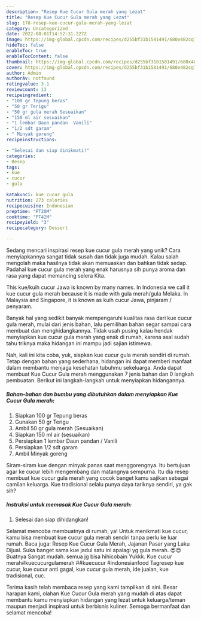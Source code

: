 ```yaml
---
description: "Resep Kue Cucur Gula merah yang Lezat"
title: "Resep Kue Cucur Gula merah yang Lezat"
slug: 178-resep-kue-cucur-gula-merah-yang-lezat
category: Uncategorized
date: 2022-08-01T14:52:31.227Z
image: https://img-global.cpcdn.com/recipes/d255bf31b1581491/680x482cq70/kue-cucur-gula-merah-foto-resep-utama.jpg
hideToc: false
enableToc: true
enableTocContent: false
thumbnail: https://img-global.cpcdn.com/recipes/d255bf31b1581491/680x482cq70/kue-cucur-gula-merah-foto-resep-utama.jpg
cover: https://img-global.cpcdn.com/recipes/d255bf31b1581491/680x482cq70/kue-cucur-gula-merah-foto-resep-utama.jpg
author: Admin
authorAv: notfound
ratingvalue: 3.1
reviewcount: 13
recipeingredient:
- "100 gr Tepung beras"
- "50 gr Terigu"
- "50 gr gula merah Sesuaikan"
- "150 ml air sesuaikan"
- "1 lembar Daun pandan  Vanili"
- "1/2 sdt garam"
- " Minyak goreng"
recipeinstructions:

- "Selesai dan siap dinikmati!"
categories:
- Resep
tags:
- kue
- cucur
- gula

katakunci: kue cucur gula 
nutrition: 273 calories
recipecuisine: Indonesian
preptime: "PT20M"
cooktime: "PT42M"
recipeyield: "3"
recipecategory: Dessert

---
```





Sedang mencari inspirasi resep kue cucur gula merah yang unik? Cara menyiapkannya sangat tidak susah dan tidak juga mudah. Kalau salah mengolah maka hasilnya tidak akan memuaskan dan bahkan tidak sedap. Padahal kue cucur gula merah yang enak harusnya sih punya aroma dan rasa yang dapat memancing selera Kita.





This kue/kuih cucur Jawa is known by many names. In Indonesia we call it kue cucur gula merah because it is made with gula merah/gula Melaka. In Malaysia and Singapore, it is known as kuih cucur Jawa, pinjaram / penyaram.

Banyak hal yang sedikit banyak mempengaruhi kualitas rasa dari kue cucur gula merah, mulai dari jenis bahan, lalu pemilihan bahan segar sampai cara membuat dan menghidangkannya. Tidak usah pusing kalau hendak menyiapkan kue cucur gula merah yang enak di rumah, karena asal sudah tahu triknya maka hidangan ini mampu jadi sajian istimewa.






Nah, kali ini kita coba, yuk, siapkan kue cucur gula merah sendiri di rumah. Tetap dengan bahan yang sederhana, hidangan ini dapat memberi manfaat dalam membantu menjaga kesehatan tubuhmu sekeluarga. Anda dapat membuat Kue Cucur Gula merah menggunakan 7 jenis bahan dan 0 langkah pembuatan. Berikut ini langkah-langkah untuk menyiapkan hidangannya.

<!--inarticleads1-->

##### Bahan-bahan dan bumbu yang dibutuhkan dalam menyiapkan Kue Cucur Gula merah:

1. Siapkan 100 gr Tepung beras
1. Gunakan 50 gr Terigu
1. Ambil 50 gr gula merah (Sesuaikan)
1. Siapkan 150 ml air (sesuaikan)
1. Persiapkan 1 lembar Daun pandan / Vanili
1. Persiapkan 1/2 sdt garam
1. Ambil  Minyak goreng


Siram-siram kue dengan minyak panas saat menggorengnya. Itu bertujuan agar ke cucur lebih mengembang dan matangnya sempurna. Itu dia resep membuat kue cucur gula merah yang cocok banget kamu sajikan sebagai camilan keluarga. Kue tradisional selalu punya daya tariknya sendiri, ya gak sih? 

<!--inarticleads2-->

##### Instruksi untuk memasak Kue Cucur Gula merah:


1. Selesai dan siap dihidangkan!

Selamat mencoba membuatnya di rumah, ya! Untuk menikmati kue cucur, kamu bisa membuat kue cucur gula merah sendiri tanpa perlu ke luar rumah. Baca juga: Resep Kue Cucur Gula Merah, Jajanan Pasar yang Laku Dijual. Suka banget sama kue jadul satu ini apalagi yg gula merah. 😍😍Buatnya Sangat mudah. semua jg bisa hihicobain Yukkk. Kue cucur merah#kuecucurgulamerah ##kuecucur #indonesianfood Tagresep kue cucur, kue cucur anti gagal, kue cucur gula merah, ide jualan, kue tradisional, cuc. 

Terima kasih telah membaca resep yang kami tampilkan di sini. Besar harapan kami, olahan Kue Cucur Gula merah yang mudah di atas dapat membantu kamu menyiapkan hidangan yang lezat untuk keluarga/teman maupun menjadi inspirasi untuk berbisnis kuliner. Semoga bermanfaat dan selamat mencoba!
